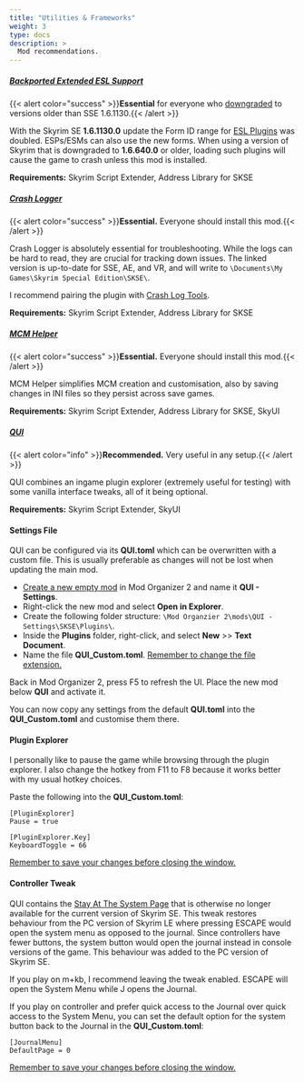 ```yaml
---
title: "Utilities & Frameworks"
weight: 3
type: docs
description: >
  Mod recommendations.
---
```


##### [Backported Extended ESL Support](https://www.nexusmods.com/skyrimspecialedition/mods/106441)

{{< alert color="success" >}}**Essential** for everyone who [downgraded](/skyforge/modding-resources/downgrade-skyrim/) to versions older than SSE 1.6.1130.{{< /alert >}}

With the Skyrim SE **1.6.1130.0** update the Form ID range for [ESL Plugins](/skyforge/knowledge-base/esl-plugins/) was doubled. ESPs/ESMs can also use the new forms. When using a version of Skyrim that is downgraded to **1.6.640.0** or older, loading such plugins will cause the game to crash unless this mod is installed.

**Requirements:** Skyrim Script Extender, Address Library for SKSE

##### [Crash Logger](https://www.nexusmods.com/skyrimspecialedition/mods/59818)

{{< alert color="success" >}}**Essential.** Everyone should install this mod.{{< /alert >}}

Crash Logger is absolutely essential for troubleshooting. While the logs can be hard to read, they are crucial for tracking down issues. The linked version is up-to-date for SSE, AE, and VR, and will write to `\Documents\My Games\Skyrim Special Edition\SKSE\`.

I recommend pairing the plugin with [Crash Log Tools](/skyforge/tool-setup/crash-log-tools/).

**Requirements:** Skyrim Script Extender, Address Library for SKSE

##### [MCM Helper](https://www.nexusmods.com/skyrimspecialedition/mods/53000)

{{< alert color="success" >}}**Essential.** Everyone should install this mod.{{< /alert >}}

MCM Helper simplifies MCM creation and customisation, also by saving changes in INI files so they persist across save games.

**Requirements:** Skyrim Script Extender, Address Library for SKSE, SkyUI

##### [QUI](https://www.nexusmods.com/skyrimspecialedition/mods/65343)

{{< alert color="info" >}}**Recommended.** Very useful in any setup.{{< /alert >}}

QUI combines an ingame plugin explorer (extremely useful for testing) with some vanilla interface tweaks, all of it being optional.

**Requirements:** Skyrim Script Extender, SkyUI

#### Settings File

QUI can be configured via its **QUI.toml** which can be overwritten with a custom file. This is usually preferable as changes will not be lost when updating the main mod.

- [Create a new empty mod](/Pictures/skyforge/create-empty-mod.png) in Mod Organizer 2 and name it **QUI - Settings**.
- Right-click the new mod and select **Open in Explorer**.
- Create the following folder structure: `\Mod Organzier 2\mods\QUI - Settings\SKSE\Plugins\`.
- Inside the **Plugins** folder, right-click, and select **New** >> **Text Document**.
- Name the file **QUI_Custom.toml**. <u>Remember to change the file extension.</u>

Back in Mod Organizer 2, press F5 to refresh the UI. Place the new mod below **QUI** and activate it.

You can now copy any settings from the default **QUI.toml** into the **QUI_Custom.toml** and customise them there.

#### Plugin Explorer

I personally like to pause the game while browsing through the plugin explorer. I also change the hotkey from F11 to F8 because it works better with my usual hotkey choices.

Paste the following into the **QUI_Custom.toml**:

```
[PluginExplorer]
Pause = true

[PluginExplorer.Key]
KeyboardToggle = 66
```

<u>Remember to save your changes before closing the window.</u>

#### Controller Tweak

QUI contains the [Stay At The System Page](https://www.nexusmods.com/skyrimspecialedition/mods/18397) that is otherwise no longer available for the current version of Skyrim SE. This tweak restores behaviour from the PC version of Skyrim LE where pressing ESCAPE would open the system menu as opposed to the journal. Since controllers have fewer buttons, the system button would open the journal instead in console versions of the game. This behaviour was added to the PC version of Skyrim SE.

If you play on m+kb, I recommend leaving the tweak enabled. ESCAPE will open the System Menu while J opens the Journal.

If you play on controller and prefer quick access to the Journal over quick access to the System Menu, you can set the default option for the system button back to the Journal in the **QUI_Custom.toml**:

```
[JournalMenu]
DefaultPage = 0
```

<u>Remember to save your changes before closing the window.</u>